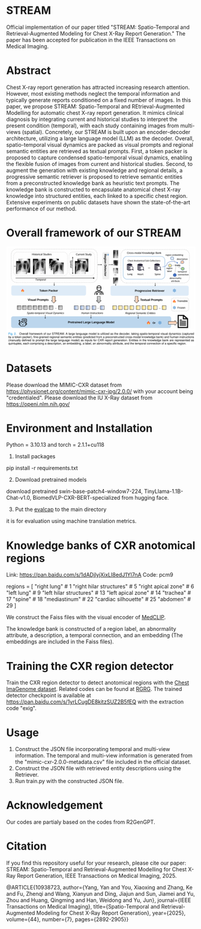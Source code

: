 # STREAM
Official implementation of our paper titled "STREAM: Spatio-Temporal and Retrieval-Augmented Modeling for Chest X-Ray Report Generation." The paper has been accepted for publication in the IEEE Transactions on Medical Imaging.

# Abstract
Chest X-ray report generation has attracted increasing research attention. However, most existing methods neglect the temporal information and typically generate reports conditioned on a fixed number of images. In this paper, we propose STREAM: Spatio-Temporal and REtrieval-Augmented Modelling for automatic chest X-ray report generation. It mimics clinical diagnosis by integrating current and historical studies to interpret the present condition (temporal), with each study containing images from multi-views (spatial). Concretely, our STREAM is built upon an encoder-decoder architecture, utilizing a large language model (LLM) as the decoder. Overall, spatio-temporal visual dynamics are packed as visual prompts and regional semantic entities are retrieved as textual prompts. First, a token packer is proposed to capture condensed spatio-temporal visual dynamics, enabling the flexible fusion of images from current and historical studies. Second, to augment the generation with existing knowledge and regional details, a progressive semantic retriever is proposed to retrieve semantic entities from a preconstructed knowledge bank as heuristic text prompts. The knowledge bank is constructed to encapsulate anatomical chest X-ray knowledge into structured entities, each linked to a specific chest region. Extensive experiments on public datasets have shown the state-of-the-art performance of our method. 

# Overall framework of our STREAM

![Overall framework of our STREAM](https://github.com/yangyan22/STREAM/blob/main/models/STREAM.png)


# Datasets
Please download the MIMIC-CXR dataset from https://physionet.org/content/mimic-cxr-jpg/2.0.0/ with your account being "credentialed".
Please download the IU X-Ray dataset from https://openi.nlm.nih.gov/

# Environment and Installation
Python = 3.10.13 and torch = 2.1.1+cu118

1. Install packages
   
pip install -r requirements.txt

2. Download pretrained models

download pretrained swin-base-patch4-window7-224, TinyLlama-1.1B-Chat-v1.0, BiomedVLP-CXR-BERT-specialized from hugging face.

3. Put the [evalcap](https://github.com/wang-zhanyu/R2GenGPT) to the main directory

it is for evaluation using machine translation metrics.

# Knowledge banks of CXR anotomical regions
 
Link: https://pan.baidu.com/s/1dADjlyjXixLI8edJ1Yl7nA  Code: pcm9 

regions = [
    "right lung"               # 1
    "right hilar structures"  # 5
    "right apical zone"       # 6
    "left lung"               # 9
    "left hilar structures"    # 13
    "left apical zone"         # 14
    "trachea"                  # 17
    "spine"                 # 18
    "mediastinum"          # 22
    "cardiac silhouette"       # 25
    "abdomen"                   # 29
]

We construct the Faiss files with the visual encoder of [MedCLIP](https://github.com/RyanWangZf/MedCLIP).

The knowledge bank is constructed of a region label, an abnormality attribute, a description, a temporal connection, and an embedding (The embeddings are included in the Faiss files).

# Training the CXR region detector

Train the CXR region detector to detect anotomical regions with the [Chest ImaGenome dataset](https://physionet.org/content/chest-imagenome/1.0.0/). Related codes can be found at [RGRG](https://github.com/ttanida/rgrg).
The trained detector checkpoint is available at https://pan.baidu.com/s/1yrLCugDE8kitzSUZ2B5fEQ with the extraction code "exig". 

# Usage
1. Construct the JSON file incorporating temporal and multi-view information. The temporal and multi-view information is generated from the "mimic-cxr-2.0.0-metadata.csv" file included in the official dataset.
2. Construct the JSON file with retrieved entity descriptions using the Retriever.
3. Run train.py with the constructed JSON file.

# Acknowledgement
Our codes are partialy based on the codes from R2GenGPT.

# Citation
If you find this repository useful for your research, please cite our paper:
STREAM: Spatio-Temporal and Retrieval-Augmented Modelling for Chest X-Ray Report Generation, IEEE Transactions on Medical Imaging, 2025.

@ARTICLE{10938723,
  author={Yang, Yan and You, Xiaoxing and Zhang, Ke and Fu, Zhenqi and Wang, Xianyun and Ding, Jiajun and Sun, Jiamei and Yu, Zhou and Huang, Qingming and Han, Weidong and Yu, Jun},
  journal={IEEE Transactions on Medical Imaging}, 
  title={Spatio-Temporal and Retrieval-Augmented Modeling for Chest X-Ray Report Generation}, 
  year={2025},
  volume={44},
  number={7},
  pages={2892-2905}}
